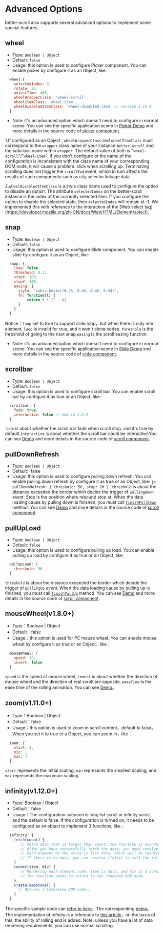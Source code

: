 # Advanced Options

better-scroll also supports several advanced options to implement some special features.

## wheel
   - Type: `Boolean | Object`
   - Default: `false`
   - Usage: this option is used to configure Picker component. You can enable picker by configure it as an Object, like:
   ```js
     wheel:{
       selectedIndex: 0,
       rotate: 25,
       adjustTime: 400,
       wheelWrapperClass: 'wheel-scroll',
       wheelItemClass: 'wheel-item',
       wheelDisabledItemClass: 'wheel-disabled-item' // version 1.15.0
     }
   ```
   - Note: it's an advanced option which doesn't need to configure in normal scene. You can see the specific application scene in [Picker Demo](https://ustbhuangyi.github.io/better-scroll/#/examples/picker/en) and more details in the source code of [picker component](https://github.com/ustbhuangyi/better-scroll/blob/master/example/components/picker/picker.vue).

   1.If configured as an Object , `wheelWrapperClass` and `wheelItemClass` must correspond to the `wrapper` class name of your instance `better-scroll` and the subclass name within `wrapper`. The default value of both is "`wheel-scroll`"/"`wheel-item`". If you don't configure or the name of the configuration is inconsistent with the class name of your corresponding DOM node, it will cause a problem: click when scrolling up. Terminating scrolling does not trigger the `scrollEnd` event, which in turn affects the results of such components such as city selector linkage data.

   2.`wheelDisabledItemClass` is a style class name used to configure the option to disable an option. The attribute `selectedIndex` on the better-scroll instance is the index of the currently selected item. If you configure the option to disable the selected state, then `selectedIndex` will remain at -1. We implemented this with reference to the interaction of the [Web select tag] (https://developer.mozilla.org/zh-CN/docs/Web/HTML/Element/select).

## snap
   - Type: `Boolean | Object`
   - Default: `false`
   - Usage: this option is used to configure Slide component. You can enable slide by configure it as an Object, like:

   ```js
     snap: {
       loop: false,
       threshold: 0.1,
       stepX: 100,
       stepY: 100,
       easing: {
         style: 'cubic-bezier(0.25, 0.46, 0.45, 0.94)',
         fn: function(t) {
             return t * (2 - t)
         }
       }
     }
   ```
  Notice：`loop` set to true to support slide loop，but when there is only one element, `loop` is invalid for true, and it won't clone nodes. `threshold` is the threshold of going to the next snap,`easing` is the scroll easing function.
   - Note: it's an advanced option which doesn't need to configure in normal scene. You can see the specific application scene in [Slide Demo](https://ustbhuangyi.github.io/better-scroll/#/examples/slide/en) and more details in the source code of [slide component](https://github.com/ustbhuangyi/better-scroll/blob/master/example/components/slide/slide.vue).

## scrollbar
   - Type: `Boolean | Object`
   - Default: `false`
   - Usage: this option is used to configure scroll bar. You can enable scroll bar by configure it as true or an Object, like:
   ```js
     scrollbar: {
       fade: true,
       interactive: false // new in 1.8.0
     }
   ```
 `fade` is about whether the scroll bar fade when scroll stop, and it's true by default.`interactive` is about whether the scroll bar could be interactive.You can see [Demo](https://ustbhuangyi.github.io/better-scroll/#/examples/vertical-scroll/en) and more details in the source code of [scroll component](https://github.com/ustbhuangyi/better-scroll/blob/master/example/components/scroll/scroll.vue).

## pullDownRefresh
   - Type: `Boolean | Object`
   - Default: `false
   - Usage: this option is used to configure pulling down refresh. You can enable pulling down refresh by configure it as true or an Object, like:
    ```js
      pullDownRefresh: {
        threshold: 50,
        stop: 20
      }
    ```
 `threshold` is about the distance exceeded the border which decide the trigger of `pullingDown` event. Stop is the position where rebound stop at. When the data loading cause by pulling down is finished, you must call [`finishPullDown`](/api-specific.html#finishpulldown) method. You can see [Demo](https://ustbhuangyi.github.io/better-scroll/#/examples/vertical-scroll/en) and more details in the source code of [scroll component](https://github.com/ustbhuangyi/better-scroll/blob/master/example/components/scroll/scroll.vue).

## pullUpLoad
   - Type: `Boolean | Object`
   - Default: `false`
   - Usage: this option is used to configure pulling up load. You can enable pulling up load by configure it as true or an Object, like:
  ```js
    pullUpLoad: {
      threshold: 50
    }
  ```
 `threshold` is about the distance exceeded the border which decide the trigger of `pullingUp` event. When the data loading cause by pulling up is finished, you must call [`finishPullUp`](/api-specific.html#finishpullup) method. You can see [Demo](https://ustbhuangyi.github.io/better-scroll/#/examples/vertical-scroll/en) and more details in the source code of [scroll component](https://github.com/ustbhuangyi/better-scroll/blob/master/example/components/scroll/scroll.vue).

## mouseWheel(v1.8.0+)
  - Type：Boolean | Object
  - Default：false
  - Usage：this option is used for PC mouse wheel. You can enable mouse wheel by configure it as true or an Object，like：
  ```js
    mouseWheel: {
      speed: 20,
      invert: false
    }
  ```
 `speed` is the speed of mouse wheel, `invert` is about whether the direction of mouse wheel and the direction of real scroll are opposite, `easeTime` is the ease time of the rolling animation. You can see [Demo](https://ustbhuangyi.github.io/better-scroll/#/examples/free-scroll/en)。

## zoom(v1.11.0+)
   - Type：Boolean | Object
   - Default：false
   - Usage：this option is used to zoom in scroll content，default to false。When you set it to true or a Object, you can zoom in，like：
  ```js
    zoom: {
      start: 1,
      min: 1,
      max: 4
    }
  ```
  `start` represents the initial scaling, `min` represents the smallest scaling, and `max` represents the maximum scaling.


## infinity(v1.12.0+)
   - Type: Boolean | Object
   - Default：false
   - Usage：The configuration scenario is long list scroll or infinity scroll, and the default is false. If the configuration is turned on, it needs to be configured as an object to implement 3 functions, like：
   ```js
     infinity: {
       fetch(count) {
          // Fetch data that is larger than count, the function is asynchronous, and it needs to return a Promise.。
          // After you have successfully fetch the data, you need resolve an array of data (or resolve Promise).
          // Each element of the array is list data, which will be rendered when the render method executes。
          // If there is no data, you can resolve (false) to tell the infinite scroll list that there is no more data。
       }
       render(item, div) {
          // Rendering each element node, item is data, and div is a container for wrapping element nodes.
          // The function needs to return to the rendered DOM node.
       },
       createTombstone() {
         // Returns a tombstone DOM node.。
       }
     }
   ```
   The specific sample code can [refer to here](https://github.com/ustbhuangyi/better-scroll/blob/master/example/pages/infinity.vue)，The corresponding [demo](https://ustbhuangyi.github.io/better-scroll/#/examples/infinity/en)。
   The implementation of infinity is a reference to [this article](https://developers.google.com/web/updates/2016/07/infinite-scroller)，on the basis of this, the ability of rolling end is added.
   Note: unless you have a lot of data rendering requirements, you can use normal scrolling.


